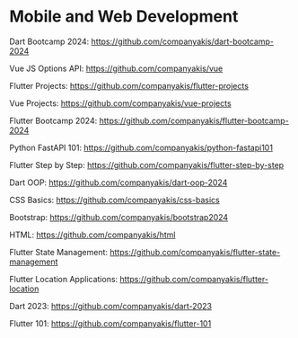# Mobile and Web Development

Dart Bootcamp 2024:
https://github.com/companyakis/dart-bootcamp-2024

Vue JS Options API:
https://github.com/companyakis/vue

Flutter Projects:
https://github.com/companyakis/flutter-projects

Vue Projects:
https://github.com/companyakis/vue-projects

Flutter Bootcamp 2024:
https://github.com/companyakis/flutter-bootcamp-2024

Python FastAPI 101:
https://github.com/companyakis/python-fastapi101

Flutter Step by Step:
https://github.com/companyakis/flutter-step-by-step

Dart OOP:
https://github.com/companyakis/dart-oop-2024

CSS Basics:
https://github.com/companyakis/css-basics

Bootstrap:
https://github.com/companyakis/bootstrap2024

HTML:
https://github.com/companyakis/html

Flutter State Management:
https://github.com/companyakis/flutter-state-management

Flutter Location Applications:
https://github.com/companyakis/flutter-location

Dart 2023:
https://github.com/companyakis/dart-2023

Flutter 101:
https://github.com/companyakis/flutter-101
